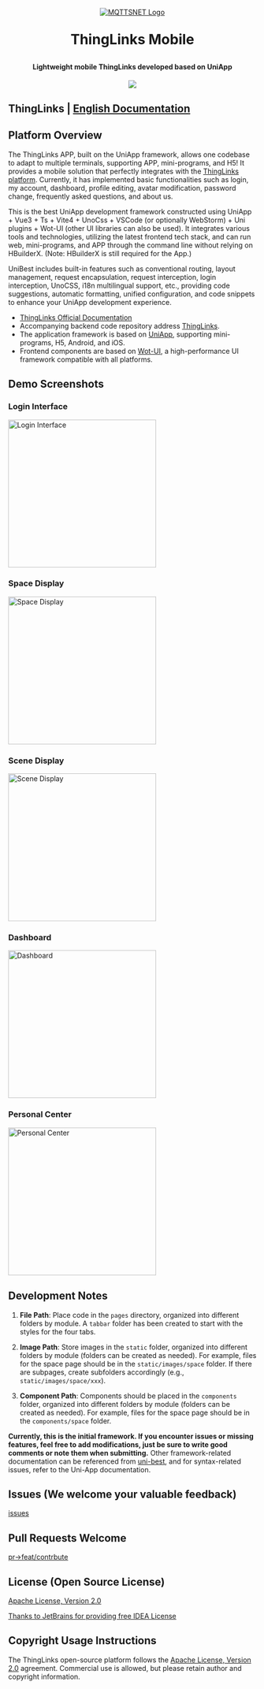 <div align="center">

[![MQTTSNET Logo](./doc/images/logo.png)](https://www.mqttsnet.com)

</div>
<h1 align="center" style="margin: 30px 0 30px; font-weight: bold;">ThingLinks Mobile</h1>
<h4 align="center">Lightweight mobile ThingLinks developed based on UniApp</h4>
<p align="center">
	<a href="https://www.oscs1024.com/platform/badge/mqttsnet/thinglinks.svg?size=small"><img src="https://www.oscs1024.com/platform/badge/mqttsnet/thinglinks.svg?size=small"></a>
</p>

## ThingLinks | [English Documentation](README.md)

## Platform Overview

The ThingLinks APP, built on the UniApp framework, allows one codebase to adapt to multiple terminals, supporting APP, mini-programs, and H5! It provides a mobile solution that perfectly integrates with the [ThingLinks platform](https://github.com/mqttsnet/thinglinks). Currently, it has implemented basic functionalities such as login, my account, dashboard, profile editing, avatar modification, password change, frequently asked questions, and about us.

This is the best UniApp development framework constructed using UniApp + Vue3 + Ts + Vite4 + UnoCss + VSCode (or optionally WebStorm) + Uni plugins + Wot-UI (other UI libraries can also be used). It integrates various tools and technologies, utilizing the latest frontend tech stack, and can run web, mini-programs, and APP through the command line without relying on HBuilderX. (Note: HBuilderX is still required for the App.)

UniBest includes built-in features such as conventional routing, layout management, request encapsulation, request interception, login interception, UnoCSS, i18n multilingual support, etc., providing code suggestions, automatic formatting, unified configuration, and code snippets to enhance your UniApp development experience.

* [ThingLinks Official Documentation](https://www.mqttsnet.com)
* Accompanying backend code repository address [ThingLinks](https://github.com/mqttsnet/thinglinks).
* The application framework is based on [UniApp](https://uniapp.dcloud.net.cn/), supporting mini-programs, H5, Android, and iOS.
* Frontend components are based on [Wot-UI](https://wot-design-uni.netlify.app/), a high-performance UI framework compatible with all platforms.

## Demo Screenshots

### Login Interface

<img src="doc/images/login.png" alt="Login Interface" width="300"/>

### Space Display

<img src="doc/images/space.png" alt="Space Display" width="300"/>

### Scene Display

<img src="doc/images/scene.png" alt="Scene Display" width="300"/>

### Dashboard

<img src="doc/images/dashboard.png" alt="Dashboard" width="300"/>

### Personal Center

<img src="doc/images/mine.png" alt="Personal Center" width="300"/>

## Development Notes
1. **File Path**: Place code in the `pages` directory, organized into different folders by module. A `tabbar` folder has been created to start with the styles for the four tabs.

2. **Image Path**: Store images in the `static` folder, organized into different folders by module (folders can be created as needed). For example, files for the space page should be in the `static/images/space` folder. If there are subpages, create subfolders accordingly (e.g., `static/images/space/xxx`).

3. **Component Path**: Components should be placed in the `components` folder, organized into different folders by module (folders can be created as needed). For example, files for the space page should be in the `components/space` folder.

**Currently, this is the initial framework. If you encounter issues or missing features, feel free to add modifications, just be sure to write good comments or note them when submitting.** Other framework-related documentation can be referenced from [uni-best](https://codercup.github.io/unibest-docs/), and for syntax-related issues, refer to the Uni-App documentation.

## Issues (We welcome your valuable feedback)

[issues](https://github.com/mqttsnet/thinglinks-mobile/issues)

## Pull Requests Welcome

[pr->feat/contrbute](https://github.com/mqttsnet/thinglinks-mobile/pulls)

## License (Open Source License)

[Apache License, Version 2.0](LICENSE)

[Thanks to JetBrains for providing free IDEA License](https://www.jetbrains.com)

## Copyright Usage Instructions

The ThingLinks open-source platform follows the [Apache License, Version 2.0](LICENSE) agreement. Commercial use is allowed, but please retain author and copyright information.
